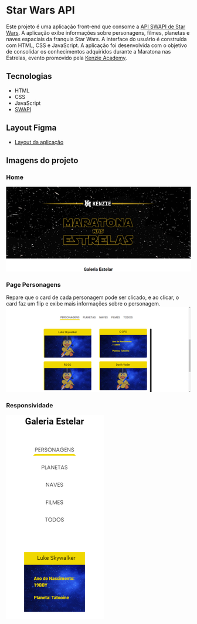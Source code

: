 # Star Wars API

Este projeto é uma aplicação front-end que consome a [API SWAPI de Star Wars](https://swapi.dev/documentation). A aplicação exibe informações sobre personagens, filmes, planetas e naves espaciais da franquia Star Wars. A interface do usuário é construída com HTML, CSS e JavaScript. A aplicação foi desenvolvida com o objetivo de consolidar os conhecimentos adquiridos durante a Maratona nas Estrelas, evento promovido pela [Kenzie Academy](https://kenzie.com.br/).

## Tecnologias
- HTML
- CSS
- JavaScript
- [SWAPI](https://swapi.dev/documentation)

## Layout Figma

- [Layout da aplicação](https://www.figma.com/file/8czyicdQ7j0kCJXc3G06lj/Evento-Star-Wars?type=design&node-id=34-92&t=nKQPR7dFp7o6m6b2-0)

## Imagens do projeto

### Home
![Home](./imgs/1.png)

### Page Personagens
Repare que o card de cada personagem pode ser clicado, e ao clicar, o card faz um flip e exibe mais informações sobre o personagem.
![Page Personagens](./imgs/2.png)

### Responsividade
![Responsividade](./imgs/3.png)
